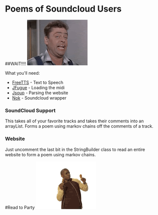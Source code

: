 # Poems of Soundcloud Users

##WAIT!!!!
![screen](surprise.gif)

What you'll need:

* [FreeTTS](http://freetts.sourceforge.net/docs/index.php) - Text to Speech
* [JFugue](http://www.jfugue.org/) - Loading the midi
* [Jsoup](http://jsoup.org/) - Parsing the website
* [Nok](https://github.com/nok/soundcloud-java-library) - Soundcloud wrapper

### SoundCloud Support
This takes all of your favorite tracks and takes their comments into an arrayList. Forms a poem using markov chains off the comments of a track.

### Website
Just uncomment the last bit in the StringBuilder class to read an entire website to form a poem using markov chains.


#Read to Party
![screen](chicken1.gif)






